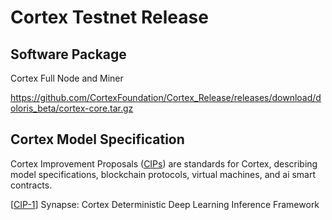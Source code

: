 # Cortex Testnet Release

## Software Package

Cortex Full Node and Miner

https://github.com/CortexFoundation/Cortex_Release/releases/download/doloris_beta/cortex-core.tar.gz

## Cortex Model Specification

Cortex Improvement Proposals ([CIPs](CIPs/)) are standards for Cortex, describing model specifications, blockchain protocols, virtual machines, and ai smart contracts.

[[CIP-1](CIPs/cip-1.md)] Synapse: Cortex Deterministic Deep Learning Inference Framework
